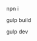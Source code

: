 
<!-- Команди: -->

<!-- встановити всі пакети npn -->
npn i

<!-- видаляє папку dist, потім копіює тути скомпільовані (включає: cleanAll, styles, scripts, img, cloneHtml) -->
gulp build

<!-- запускає сервер та відстежує зміни (включає:serverRun, watchAll) -->
gulp dev